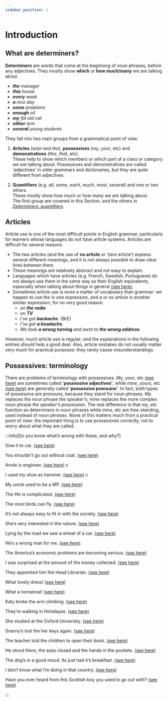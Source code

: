 ```yaml
---
sidebar_position: 1
---
```


# Introduction

## What are determiners?

**Determiners** are words that come at the beginning of noun phrases, before any adjectives. They mostly show **which** or **how much/many** we are talking about.

- ***the** manager*
- ***this** house*
- ***every** week*
- ***a** nice day*
- ***some** problems*
- ***enough** oil*
- ***my** fat old cat*
- ***either** arm*
- ***several** young students*

They fall into two main groups from a grammatical point of view.

1. **Articles** (*a/an* and *the*), **possessives** (*my*, *your*, etc) and **demonstratives** (*this*, *that*, etc).  
    These help to show which members or which part of a class or category we are talking about. Possessives and demonstratives are called ‘adjectives’ in older grammars and dictionaries, but they are quite different from adjectives.

2. **Quantifiers** (e.g. *all*, *some*, *each*, *much*, *most*, *several*) and one or two others.  
    These mostly show how much or how many we are talking about.  
    The first group are covered in this Section, and the others in [*Determiners: quantifiers*](../determiners-quantifiers/determiners-quantifiers-introduction).

## Articles

Article use is one of the most difficult points in English grammar, particularly for learners whose languages do not have article systems. Articles are difficult for several reasons:

- The two articles (and the use of **no article** or ‘zero article’) express several different meanings, and it is not always possible to draw clear lines between them.
- These meanings are relatively abstract and not easy to explain.
- Languages which have articles (e.g. French, Swedish, Portuguese) do not always use them in the same way as their English equivalents, especially when talking about things in general [(see here)](./talking-in-general).
- Sometimes article use is more a matter of vocabulary than grammar: we happen to use *the* in one expression, and *a* or no article in another similar expression, for no very good reason.
  - *on ***the radio****
  - *on ***TV****
  - *I’ve got **backache**.* (BrE)
  - *I’ve got **a headache**.*
  - *We took **a wrong turning** and went to **the wrong address**.*

However, much article use is regular; and the explanations in the following entries should help a good deal. Also, article mistakes do not usually matter very much for practical purposes: they rarely cause misunderstandings.

## Possessives: terminology

There are problems of terminology with possessives. *My*, *your*, etc [(see here)](./possessive-determiners-my-your-etc) are sometimes called ‘**possessive adjectives’**, while *mine*, *yours*, etc [(see here)](./../pronouns/possessive-pronouns-mine-yours-etc) are generally called ‘**possessive pronouns’**. In fact, both types of possessive are pronouns, because they stand for noun phrases. *My* replaces the noun phrase *the speaker’s*; *mine* replaces the more complex noun phrase *the speaker’s possession*. The real difference is that *my*, etc function as determiners in noun phrases while *mine*, etc are free-standing, used instead of noun phrases. None of this matters much from a practical point of view: the important thing is to use possessives correctly, not to worry about what they are called.

:::info[Do you know what’s wrong with these, and why?]

Give it to cat. [(see here)](./articles-basic-information-b#four-common-mistakes-to-avoid)

You shouldn’t go out without coat. [(see here)](./more-about-a-an#one-person-or-thing)

Annie is engineer. [(see here)](./more-about-a-an#uses-of-aan) c

I used my shoe as hammer. [(see here)](./more-about-a-an#uses-of-aan) c

My uncle used to be a MP. [(see here)](./more-about-a-an#descriptions)

The life is complicated. [(see here)](./talking-in-general#the-does-not-mean-all)

The most birds can fly. [(see here)](./talking-in-general#the-does-not-mean-all)

It’s not always easy to fit in with the society. [(see here)](./talking-in-general#the-does-not-mean-all)

She’s very interested in the nature. [(see here)](./talking-in-general#the-does-not-mean-all)

Lying by the road we saw a wheel of a car. [(see here)](./the-difficult-cases#she-kicked-him-on-the-knee-he-sat-at-the-side)

He’s a wrong man for me. [(see here)](./the-difficult-cases#she-kicked-him-on-the-knee-he-sat-at-the-side)

The America’s economic problems are becoming serious. [(see here)](./special-rules-and-exceptions#possessive-s)

I was surprised at the amount of the money collected. [(see here)](./special-rules-and-exceptions#amount-and-number)

They appointed him the Head Librarian. [(see here)](./special-rules-and-exceptions#jobs-and-positions-he-was-elected-president)

What lovely dress! [(see here)](./special-rules-and-exceptions#exclamations-what-a-)

What a nonsense! [(see here)](./special-rules-and-exceptions#exclamations-what-a-)

Katy broke the arm climbing. [(see here)](./special-rules-and-exceptions#parts-of-the-body-etc)

They’re walking in Himalayas. [(see here)](./special-rules-and-exceptions#place-names)

She studied at the Oxford University. [(see here)](./special-rules-and-exceptions#place-names)

Granny’s lost the her keys again. [(see here)](./possessive-determiners-my-your-etc#not-used-with-other-determiners)

The teacher told the children to open their book. [(see here)](./possessive-determiners-my-your-etc#distributive-use-she-told-them-to-open-their-books-etc)

He stood there, the eyes closed and the hands in the pockets. [(see here)](./possessive-determiners-my-your-etc#articles-instead-of-possessives-a-pain-in-the-head)

The dog’s in a good mood. Its just had it’s breakfast. [(see here)](./possessive-determiners-my-your-etc#spelling-its-whose)

I don’t know what I’m doing in that country. [(see here)](./this-and-that#the-difference)

Have you ever heard from this Scottish boy you used to go out with? [(see here)](./this-and-that#time)

:::
